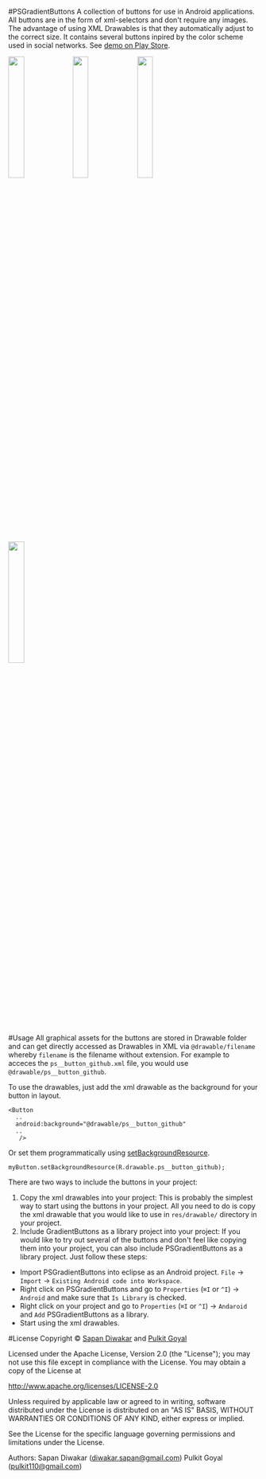 #PSGradientButtons
A collection of buttons for use in Android applications. All buttons are in the form of xml-selectors and don't require any images. The advantage of using XML Drawables is that they automatically adjust to the correct size.
It contains several buttons inpired by the color scheme used in social networks. See [demo on Play Store](https://play.google.com/store/apps/details?id=com.psgradientbuttons). 

<img width="25%" src="https://raw.github.com/sapandiwakar/PSGradientButtons/master/Screenshots/png-1.png"/>
<img width="25%" src="https://raw.github.com/sapandiwakar/PSGradientButtons/master/Screenshots/png-2.png"/> 
<img width="25%" src="https://raw.github.com/sapandiwakar/PSGradientButtons/master/Screenshots/png-3.png"/>
<img width="25%" src="https://raw.github.com/sapandiwakar/PSGradientButtons/master/Screenshots/png-4.png"/>


#Usage
All graphical assets for the buttons are stored in Drawable folder and can get directly accessed as Drawables in XML via `@drawable/filename` whereby `filename` is the filename without extension. For example to acceces the `ps__button_github.xml` file, you would use `@drawable/ps__button_github`. 

To use the drawables, just add the xml drawable as the background for your button in layout.

```
<Button
  ..
  android:background="@drawable/ps__button_github"
  ..
   />
```

Or set them programmatically using [setBackgroundResource](http://developer.android.com/reference/android/view/View.html#setBackgroundResource%28int%29).

```
myButton.setBackgroundResource(R.drawable.ps__button_github);
```

There are two ways to include the buttons in your project: 

1. Copy the xml drawables into your project: This is probably the simplest way to start using the buttons in your project. All you need to do is copy the xml drawable that you would like to use in `res/drawable/` directory in your project.
2. Include GradientButtons as a library project into your project: If you would like to try out several of the buttons and don't feel like copying them into your project, you can also include PSGradientButtons as a library project. Just follow these steps: 

* Import PSGradientButtons into eclipse as an Android project. `File` -> `Import` -> `Existing Android code into Workspace`.
* Right click on PSGradientButtons and go to `Properties` (`⌘I` or `^I`) -> `Android` and make sure that `Is Library` is checked.
* Right click on your project and go to `Properties` (`⌘I` or `^I`) -> `Andaroid` and `Add` PSGradientButtons as a library.
* Start using the xml drawables.

#License
Copyright © [Sapan Diwakar](http://sapandiwakar.in) and [Pulkit Goyal](http://pulkitgoyal.in)

Licensed under the Apache License, Version 2.0 (the "License"); you may not use this file except in compliance with the License. You may obtain a copy of the License at

  http://www.apache.org/licenses/LICENSE-2.0

Unless required by applicable law or agreed to in writing, software distributed under the License is distributed on an "AS IS" BASIS, WITHOUT WARRANTIES OR CONDITIONS OF ANY KIND, either express or implied.

See the License for the specific language governing permissions and limitations under the License.

Authors: 
Sapan Diwakar (diwakar.sapan@gmail.com)
Pulkit Goyal (pulkit110@gmail.com)
